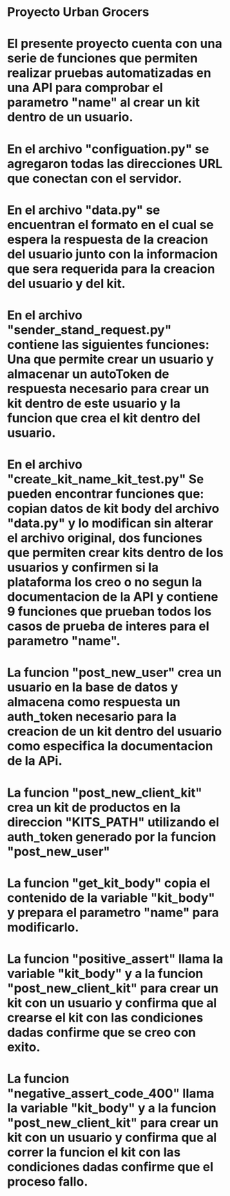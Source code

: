 # Proyecto Urban Grocers 
# El presente proyecto cuenta con una serie de funciones que permiten realizar pruebas automatizadas en una API para comprobar el parametro "name" al crear un kit dentro de un usuario.

# En el archivo "configuation.py" se agregaron todas las direcciones URL que conectan con el servidor.
# En el archivo "data.py" se encuentran el formato en el cual se espera la respuesta de la creacion del usuario junto con la informacion que sera requerida para la creacion del usuario y del kit.
# En el archivo "sender_stand_request.py" contiene las siguientes funciones: Una que permite crear un usuario y almacenar un autoToken de respuesta necesario para crear un kit dentro de este usuario y la funcion que crea el kit dentro del usuario.
# En el archivo "create_kit_name_kit_test.py" Se pueden encontrar funciones que: copian datos de kit body del archivo "data.py" y lo modifican sin alterar el archivo original, dos funciones que permiten crear kits dentro de los usuarios y confirmen si la plataforma los creo o no segun la documentacion de la API y contiene 9 funciones que prueban todos los casos de prueba de interes para el parametro "name".

# La funcion "post_new_user" crea un usuario en la base de datos y almacena como respuesta un auth_token necesario para la creacion de un kit dentro del usuario como especifica la documentacion de la APi.
# La funcion "post_new_client_kit" crea un kit de productos en la direccion "KITS_PATH" utilizando el auth_token generado por la funcion "post_new_user"
# La funcion "get_kit_body" copia el contenido de la variable "kit_body" y prepara el parametro "name" para modificarlo.
# La funcion "positive_assert" llama la variable "kit_body" y a la funcion "post_new_client_kit" para crear un kit con un usuario y confirma que al crearse el kit con las condiciones dadas confirme que se creo con exito.
# La funcion "negative_assert_code_400" llama la variable "kit_body" y a la funcion "post_new_client_kit" para crear un kit con un usuario y confirma que al correr la funcion el kit con las condiciones dadas confirme que el proceso fallo.
